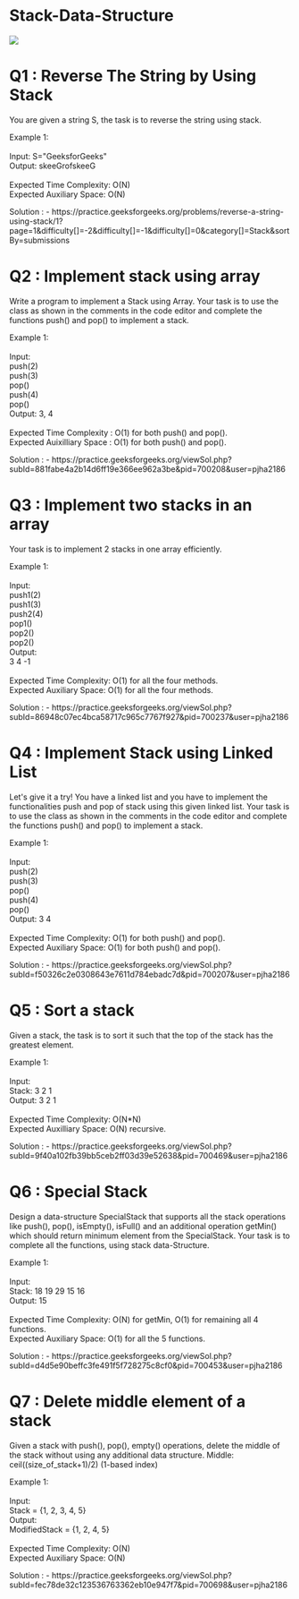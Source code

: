 # Stack-Data-Structure
<img src="https://sklivvz.com/content/blog/uk-vs-us.jpg"/>

<div>
<h1>Q1 : Reverse The String by Using Stack</h1>
<p>You are given a string S, the task is to reverse the string using stack.</p>
<p>Example 1:
<br>
<br>
Input: S="GeeksforGeeks"
<br>
Output: skeeGrofskeeG
<br>
<br>
Expected Time Complexity: O(N)
<br>
Expected Auxiliary Space: O(N)
</p>
<p>Solution : - https://practice.geeksforgeeks.org/problems/reverse-a-string-using-stack/1?page=1&difficulty[]=-2&difficulty[]=-1&difficulty[]=0&category[]=Stack&sortBy=submissions</p>
</div>
<div>
<h1>Q2 : Implement stack using array</h1>
<p>Write a program to implement a Stack using Array. Your task is to use the class as shown in the comments in the code editor and complete the functions push() and pop() to implement a stack. </p>
<p>Example 1:
<br>
<br>
Input: 
 <br>
push(2)
  <br>
push(3)
  <br>
pop()
  <br>
push(4)
  <br>
pop()
<br>
Output: 3, 4
<br>
<br>
Expected Time Complexity : O(1) for both push() and pop().
<br>
Expected Auixilliary Space : O(1) for both push() and pop().
</p>
<p>Solution : - https://practice.geeksforgeeks.org/viewSol.php?subId=881fabe4a2b14d6ff19e366ee962a3be&pid=700208&user=pjha2186</p>
</div>
<div>
<h1>Q3 : Implement two stacks in an array</h1>
<p>Your task is to implement  2 stacks in one array efficiently.</p>
<p>Example 1:
<br>
<br>
Input:
  <br>
push1(2)
  <br>
push1(3)
  <br>
push2(4)
  <br>
pop1()
  <br>
pop2()
  <br>
pop2()
<br>
Output:
 <br>
3 4 -1
<br>
<br>
Expected Time Complexity: O(1) for all the four methods.
<br>
Expected Auxiliary Space: O(1) for all the four methods.
</p>
<p>Solution : - https://practice.geeksforgeeks.org/viewSol.php?subId=86948c07ec4bca58717c965c7767f927&pid=700237&user=pjha2186</p>
</div>
<div>
<h1>Q4 : Implement Stack using Linked List</h1>
<p>Let's give it a try! You have a linked list and you have to implement the functionalities push and pop of stack using this given linked list. Your task is to use the class as shown in the comments in the code editor and complete the functions push() and pop() to implement a stack. </p>
<p>Example 1:
<br>
<br>
Input:
 <br>
push(2)
 <br>
push(3)
 <br>
pop()
 <br>
push(4)
 <br>
pop()
<br>
Output: 3 4
<br>
<br>
Expected Time Complexity: O(1) for both push() and pop().
<br>
Expected Auxiliary Space: O(1) for both push() and pop().
</p>
<p>Solution : - https://practice.geeksforgeeks.org/viewSol.php?subId=f50326c2e0308643e7611d784ebadc7d&pid=700207&user=pjha2186</p>
</div>
<div>
<h1>Q5 : Sort a stack</h1>
<p>Given a stack, the task is to sort it such that the top of the stack has the greatest element.</p>
<p>Example 1:
<br>
<br>
Input:
<br>
Stack: 3 2 1
<br>
Output: 3 2 1
<br>
<br>
Expected Time Complexity: O(N*N)
<br>
Expected Auxilliary Space: O(N) recursive.
</p>
<p>Solution : - https://practice.geeksforgeeks.org/viewSol.php?subId=9f40a102fb39bb5ceb2ff03d39e52638&pid=700469&user=pjha2186</p>
</div>
<div>
<h1>Q6 : Special Stack</h1>
<p>Design a data-structure SpecialStack that supports all the stack operations like push(), pop(), isEmpty(), isFull() and an additional operation getMin() which should return minimum element from the SpecialStack. Your task is to complete all the functions, using stack data-Structure.</p>
<p>Example 1:
<br>
<br>
Input:
<br>
Stack: 18 19 29 15 16
<br>
Output: 15
<br>
<br>
Expected Time Complexity: O(N) for getMin, O(1) for remaining all 4 functions.
<br>
Expected Auxiliary Space: O(1) for all the 5 functions.
</p>
<p>Solution : - https://practice.geeksforgeeks.org/viewSol.php?subId=d4d5e90beffc3fe491f5f728275c8cf0&pid=700453&user=pjha2186</p>
</div>
<div>
<h1>Q7 : Delete middle element of a stack</h1>
<p>Given a stack with push(), pop(), empty() operations, delete the middle of the stack without using any additional data structure.
Middle: ceil((size_of_stack+1)/2) (1-based index)</p>
<p>Example 1:
<br>
<br>
Input: 
 <br>
Stack = {1, 2, 3, 4, 5}
<br>
Output:
 <br>
ModifiedStack = {1, 2, 4, 5}
<br>
<br>
Expected Time Complexity: O(N)
<br>
Expected Auxiliary Space: O(N)
</p>
<p>Solution : - https://practice.geeksforgeeks.org/viewSol.php?subId=fec78de32c123536763362eb10e947f7&pid=700698&user=pjha2186</p>
</div>
